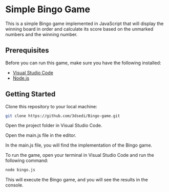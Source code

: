 # Simple Bingo Game
This is a simple Bingo game implemented in JavaScript that will display the winning board in order
and calculate its score based on the unmarked numbers and the winning number.

## Prerequisites

Before you can run this game, make sure you have the following installed:

- [Visual Studio Code](https://code.visualstudio.com/)
- [Node.js](https://nodejs.org/)

## Getting Started

Clone this repository to your local machine:

   ```bash
   git clone https://github.com/3dsedi/Bingo-game.git
```
Open the project folder in Visual Studio Code.

Open the main.js file in the editor.

In the main.js file, you will find the implementation of the Bingo game.

To run the game, open your terminal in Visual Studio Code and run the following command:

```bash
node bingo.js
```
This will execute the Bingo game, and you will see the results in the console.


